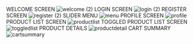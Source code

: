 WELCOME SCREEN
![welcome (2)](https://github.com/user-attachments/assets/ffc8aa20-e60e-4830-acbb-a60f9e0dbd01)
LOGIN SCREEN
![login (2)](https://github.com/user-attachments/assets/341ddde1-a0f5-47db-9c4f-124fa6d91e83)
REGISTER SCREEN
![register (2)](https://github.com/user-attachments/assets/360bd37f-1bf5-477f-9eed-688f8e5c608f)
SLIDER MENU
![menu](https://github.com/user-attachments/assets/2c9027b0-0822-41be-9e33-647ebea37856)
PROFILE SCREEN
![profile](https://github.com/user-attachments/assets/297541a3-4dcf-4608-9d28-111aeb450fb0)
PRODUCT LIST SCREEN
![productlist](https://github.com/user-attachments/assets/88297945-1395-4f5c-ac9e-ea34128895ec)
TOGGLED PRODUCT LIST SCREEN
![toggledlist](https://github.com/user-attachments/assets/21f01877-d0ac-43bb-9584-41a5059c68de)
PRODUCT DETAILS
![productdetail](https://github.com/user-attachments/assets/e6eb2007-c0ed-4427-b170-c8edcf4d7d6d)
CART SUMMARY
![cartsummary](https://github.com/user-attachments/assets/e47c845c-303e-4464-840b-20c6c1933e43)

